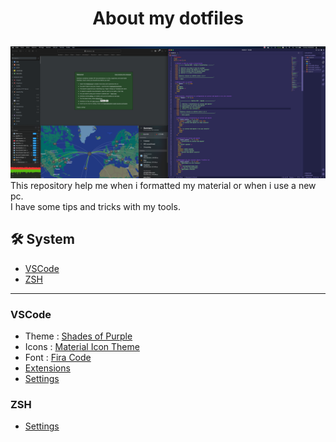 # <p align="center">About my dotfiles</p>
![Image](https://raw.githubusercontent.com/M-Rodrigue/dotfiles/master/Screenshot.png)
This repository help me when i formatted my material or when i use a new pc.</br>
I have some tips and tricks with my tools.
        
## 🛠️ System    
- [VSCode](#vscode)
- [ZSH](#zsh)

---

### VSCode
- Theme : [Shades of Purple](https://github.com/ahmadawais/shades-of-purple-vscode)
- Icons : [Material Icon Theme](https://github.com/PKief/vscode-material-icon-theme)
- Font : [Fira Code](https://github.com/tonsky/FiraCode)
- [Extensions](vscode/extensions.md)
- [Settings](vscode/settings.json)

### ZSH
- [Settings](zsh/.zshrc)
        
